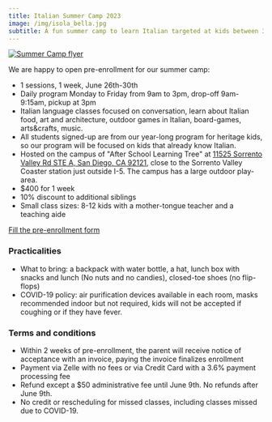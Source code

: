 ```yaml
---
title: Italian Summer Camp 2023
image: /img/isola_bella.jpg
subtitle: A fun summer camp to learn Italian targeted at kids between 3rd grade and 8th grade
---
```


[![Summer Camp flyer](/img/italian_summer_camp_flyer.png)](/img/italian_summer_camp_flyer.png)

We are happy to open pre-enrollment for our summer camp:

* 1 sessions, 1 week, June 26th-30th
* Daily program Monday to Friday from 9am to 3pm, drop-off 9am-9:15am, pickup at 3pm
* Italian language classes focused on conversation, learn about Italian food, art and architecture, outdoor games in Italian, board-games, arts&crafts, music.
* All students signed-up are from our year-long program for heritage kids, so our program will be focused on kids that already know Italian.
* Hosted on the campus of "After School Learning Tree" at [11525 Sorrento Valley Rd STE A, San Diego, CA 92121](https://www.google.com/maps/place/After+School+Learning+Tree/@32.9113616,-117.2305672,15z/data=!4m6!3m5!1s0x80dc06f8b75cc61b:0x2f1f3cf711f6503b!8m2!3d32.9113616!4d-117.2305672!16s%2Fg%2F1tywy79h), close to the Sorrento Valley Coaster station just outside I-5. The campus has a large outdoor play-area.
* $400 for 1 week
* 10% discount to additional siblings
* Small class sizes: 8-12 kids with a mother-tongue teacher and a teaching aide

<div class="tc">
<a href="https://docs.google.com/forms/d/e/1FAIpQLSdenOD2YOvYsMTMMGZpyo45kP5rUyCuUFdfXPbxcTfiVtypTA/viewform?usp=sf_link" class="btn raise">Fill the pre-enrollment form</a>
</div>

### Practicalities

* What to bring: a backpack with water bottle, a hat, lunch box with snacks and lunch (No nuts and no candies), closed-toe shoes (no flip-flops)
* COVID-19 policy: air purification devices available in each room, masks recommended indoor but not required, kids will not be accepted if coughing or if they have fever.

### Terms and conditions

* Within 2 weeks of pre-enrollment, the parent will receive notice of acceptance with an invoice, paying the invoice finalizes enrollment
* Payment via Zelle with no fees or via Credit Card with a 3.6% payment processing fee
* Refund except a $50 administrative fee until June 9th. No refunds after June 9th.
* No credit or rescheduling for missed classes, including classes missed due to COVID-19.
